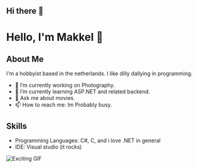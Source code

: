 ## Hi there 👋

# Hello, I'm Makkel 👋

## About Me
I'm a hobbyist based in the netherlands. I like dilly dallying in programming. 

- 🔭 I’m currently working on Photography.
- 🌱 I’m currently learning ASP.NET and related backend.
- 💬 Ask me about movies.
- 📫 How to reach me: Im Probably busy.

## Skills
- Programming Languages: C#, C, and i love .NET in general
- IDE: Visual studio (it rocks)

![Exciting GIF](https://i.pinimg.com/564x/b3/3c/fe/b33cfe0f5de9d35b838e476a1809642d.jpg)
